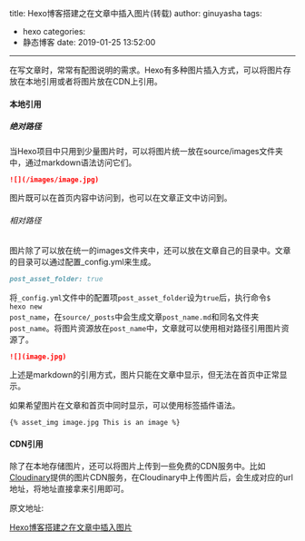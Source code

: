 title: Hexo博客搭建之在文章中插入图片(转载)
author: ginuyasha
tags:
  - hexo
categories:
  - 静态博客
date: 2019-01-25 13:52:00
---
在写文章时，常常有配图说明的需求。Hexo有多种图片插入方式，可以将图片存放在本地引用或者将图片放在CDN上引用。

<!-- more -->


#### 本地引用

##### 绝对路径

当Hexo项目中只用到少量图片时，可以将图片统一放在source/images文件夹中，通过markdown语法访问它们。

```markdown
![](/images/image.jpg)
```
图片既可以在首页内容中访问到，也可以在文章正文中访问到。

###### 相对路径

图片除了可以放在统一的images文件夹中，还可以放在文章自己的目录中。文章的目录可以通过配置_config.yml来生成。


```markdown
post_asset_folder: true
```
将<code>_config.yml</code>文件中的配置项<code>post_asset_folder</code>设为<code>true</code>后，执行命令<code>$ hexo new post_name</code>，在<code>source/_posts</code>中会生成文章<code>post_name.md</code>和同名文件夹<code>post_name</code>。将图片资源放在<code>post_name</code>中，文章就可以使用相对路径引用图片资源了。

```markdown
![](image.jpg)
```
上述是markdown的引用方式，图片只能在文章中显示，但无法在首页中正常显示。

如果希望图片在文章和首页中同时显示，可以使用标签插件语法。

```hexo
{% asset_img image.jpg This is an image %}
```

#### CDN引用
除了在本地存储图片，还可以将图片上传到一些免费的CDN服务中。比如[Cloudinary]()提供的图片CDN服务，在Cloudinary中上传图片后，会生成对应的url地址，将地址直接拿来引用即可。

原文地址:

[Hexo博客搭建之在文章中插入图片](https://yanyinhong.github.io/2017/05/02/How-to-insert-image-in-hexo-post/)
